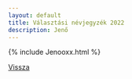 ```yaml
---
layout: default
title: Választási névjegyzék 2022
description: Jenő
---
```


{% include Jenooxx.html %}

[Vissza](./)